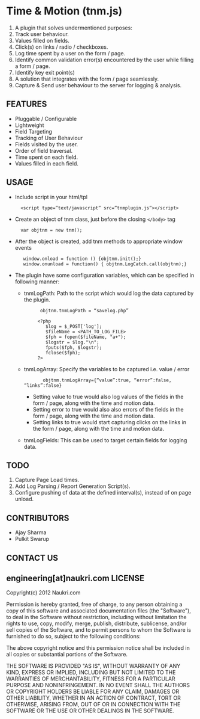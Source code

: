 Time & Motion (tnm.js)
==

1. A plugin that solves undermentioned purposes:
 1. Track user behaviour.
 2. Values filled on fields.
 3. Click(s) on links / radio / checkboxes.
 4. Log time spent by a user on the form / page.
 5. Identify common validation error(s) encountered by the user while filling a
form / page.
 6. Identify key exit point(s)
2. A solution that integrates with the form / page seamlessly.
3. Capture & Send user behaviour to the server for logging & analysis.

FEATURES
--
* Pluggable / Configurable
* Lightweight
* Field Targeting
* Tracking of User Behaviour
 * Fields visited by the user.
 * Order of field traversal.
 * Time spent on each field.
 * Values filled in each field.


USAGE
--
* Include script in your html/tpl

        <script type=”text/javascript” src=”tnmplugin.js”></script>

* Create an object of tnm class, just before the closing `</body>` tag

        var objtnm = new tnm();

* After the object is created, add tnm methods to appropriate window events
       
         window.onload = function () {objtnm.init();}
         window.onunload = function() { objtnm.LogCatch.call(objtnm);}

* The plugin have some configuration variables, which can be specified in following manner:
  * tnmLogPath: Path to the script which would log the data captured by the plugin.
  
              objtnm.tnmLogPath = “savelog.php”

             <?php
                $log = $_POST['log'];
                $fileName = <PATH_TO_LOG_FILE>
                $fph = fopen($fileName, "a+");
                $logstr = $log."\n";
                fputs($fph, $logstr);
                fclose($fph);
             ?>
             
  * tnmLogArray: Specify the variables to be captured i.e. value / error
   
               objtnm.tnmLogArray={“value”:true, “error”:false, “links”:false}  

      * Setting value to true would also log values of the fields in the form / page, along
with the time and motion data.
      * Setting error to true would also also errors of the fields in the form / page, along with
the time and motion data.
      * Setting links to true would start capturing clicks on the links in the form / page,
along with the time and motion data.
  * tnmLogFields: This can be used to target certain fields for logging data.
 
TODO
---
1. Capture Page Load times.
2. Add Log Parsing / Report Generation Script(s).
3. Configure pushing of data at the defined interval(s), instead of on page unload.

CONTRIBUTORS
---
* Ajay Sharma
* Pulkit Swarup

CONTACT US
---

engineering[at]naukri.com
LICENSE
---

Copyright(c) 2012 Naukri.com

Permission is hereby granted, free of charge, to any person obtaining a copy of
this software and associated documentation files (the "Software"), to deal in
the Software without restriction, including without limitation the rights to
use, copy, modify, merge, publish, distribute, sublicense, and/or sell copies
of the Software, and to permit persons to whom the Software is furnished to do
so, subject to the following conditions:

The above copyright notice and this permission notice shall be included in all
copies or substantial portions of the Software.

THE SOFTWARE IS PROVIDED "AS IS", WITHOUT WARRANTY OF ANY KIND, EXPRESS OR
IMPLIED, INCLUDING BUT NOT LIMITED TO THE WARRANTIES OF MERCHANTABILITY,
FITNESS FOR A PARTICULAR PURPOSE AND NONINFRINGEMENT. IN NO EVENT SHALL THE
AUTHORS OR COPYRIGHT HOLDERS BE LIABLE FOR ANY CLAIM, DAMAGES OR OTHER
LIABILITY, WHETHER IN AN ACTION OF CONTRACT, TORT OR OTHERWISE, ARISING FROM,
OUT OF OR IN CONNECTION WITH THE SOFTWARE OR THE USE OR OTHER DEALINGS IN THE
SOFTWARE.
